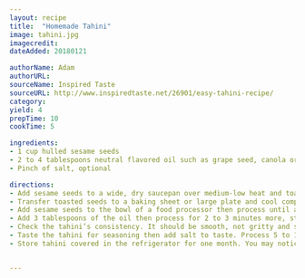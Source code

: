 ```yaml
---
layout: recipe
title:  "Homemade Tahini"
image: tahini.jpg
imagecredit:
dateAdded: 20180121

authorName: Adam
authorURL: 
sourceName: Inspired Taste
sourceURL: http://www.inspiredtaste.net/26901/easy-tahini-recipe/
category: 
yield: 4
prepTime: 10
cookTime: 5

ingredients:
- 1 cup hulled sesame seeds
- 2 to 4 tablespoons neutral flavored oil such as grape seed, canola or a light olive oil
- Pinch of salt, optional

directions:
- Add sesame seeds to a wide, dry saucepan over medium-low heat and toast, stirring constantly until the seeds become fragrant and very lightly colored (not brown), 3 to 5 minutes. 
- Transfer toasted seeds to a baking sheet or large plate and cool completely. (Careful here, sesame seeds can burn quickly).
- Add sesame seeds to the bowl of a food processor then process until a crumbly paste forms, about 1 minute. 
- Add 3 tablespoons of the oil then process for 2 to 3 minutes more, stopping to scrape the bottom and sides of the food processor a couple times.
- Check the tahini’s consistency. It should be smooth, not gritty and should be pourable. You may need to process for another minute or add the additional tablespoon of oil. 
- Taste the tahini for seasoning then add salt to taste. Process 5 to 10 seconds to mix it in.
- Store tahini covered in the refrigerator for one month. You may notice it separates over time, like a natural peanut butter would. If this happens, give the tahini a good stir before using.


---
```

